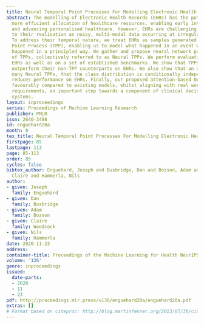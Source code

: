 ```yaml
---
title: Neural Temporal Point Processes For Modelling Electronic Health Records
abstract: The modelling of Electronic Health Records (EHRs) has the potential to drive
  more efficient allocation of healthcare resources, enabling early intervention strategies
  and advancing personalised healthcare. However, EHRs are challenging to model due
  to their realisation as noisy, multi-modal data occurring at irregular time intervals.
  To address their temporal nature, we treat EHRs as samples generated by a Temporal
  Point Process (TPP), enabling us to model what happened in an event with when it
  happened in a principled way. We gather and propose neural network parameterisations
  of TPPs, collectively referred to as Neural TPPs. We perform evaluations on synthetic
  EHRs as well as on a set of established benchmarks. We show that TPPs significantly
  outperform their non-TPP counterparts on EHRs. We also show that an assumption of
  many Neural TPPs, that the class distribution is conditionally independent of time,
  reduces performance on EHRs. Finally, our proposed attention-based Neural TPP performs
  favourably compared to existing models, whilst aligning with real world interpretability
  requirements, an important step towards a component of clinical decision support
  systems.
layout: inproceedings
series: Proceedings of Machine Learning Research
publisher: PMLR
issn: 2640-3498
id: enguehard20a
month: 0
tex_title: Neural Temporal Point Processes For Modelling Electronic Health Records
firstpage: 85
lastpage: 113
page: 85-113
order: 85
cycles: false
bibtex_author: Enguehard, Joseph and Busbridge, Dan and Bozson, Adam and Woodcock,
  Claire and Hammerla, Nils
author:
- given: Joseph
  family: Enguehard
- given: Dan
  family: Busbridge
- given: Adam
  family: Bozson
- given: Claire
  family: Woodcock
- given: Nils
  family: Hammerla
date: 2020-11-23
address: 
container-title: Proceedings of the Machine Learning for Health NeurIPS Workshop
volume: '136'
genre: inproceedings
issued:
  date-parts:
  - 2020
  - 11
  - 23
pdf: http://proceedings.mlr.press/v136/enguehard20a/enguehard20a.pdf
extras: []
# Format based on citeproc: http://blog.martinfenner.org/2013/07/30/citeproc-yaml-for-bibliographies/
---
```

